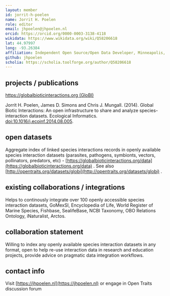 ```yaml
---
layout: member
id: jorrit-h-poelen
name: Jorrit H. Poelen
role: editor
email: jhpoelen@jhpoelen.nl
orcid: https://orcid.org/0000-0003-3138-4118
wikidata: https://www.wikidata.org/wiki/Q58206618
lat: 44.97997
long: -93.26384
affiliation: Independent Open Source/Open Data Developer, Minneapolis, Minnesota
github: jhpoelen
scholia: https://scholia.toolforge.org/author/Q58206618
---
```


## projects / publications

[https://globalbioticinteractions.org (GloBI)](https://globalbioticinteractions.org)

Jorrit H. Poelen, James D. Simons and Chris J. Mungall. (2014). Global Biotic Interactions: An open infrastructure to share and analyze species-interaction datasets. Ecological Informatics. [doi:10.1016/j.ecoinf.2014.08.005](https://doi.org/10.1016/j.ecoinf.2014.08.005).

## open datasets
Aggregate index of linked species interactions records in openly available species interaction datasets (parasites, pathogens, symbionts, vectors, pollinators, predators, etc) - [https://globalbioticinteractions.org/data](https://globalbioticinteractions.org/data) . See also [http://opentraits.org/datasets/globi](http://opentraits.org/datasets/globi) .

## existing collaborations / integrations
Helps to continously integrate over 100 openly accessible species interaction datasets, GoMexSI, Encyclopedia of Life, World Register of Marine Species, Fishbase, SealifeBase, NCBI Taxonomy, OBO Relations Ontology, iNaturalist, Arctos.

## collaboration statement
Willing to index any openly available species interaction datasets in any format, open to help re-use interaction data in research and education projects, provide advice on pragmatic data integration workflows.

## contact info
Visit [https://jhpoelen.nl](https://jhpoelen.nl) or engage in Open Traits discussion forum 
